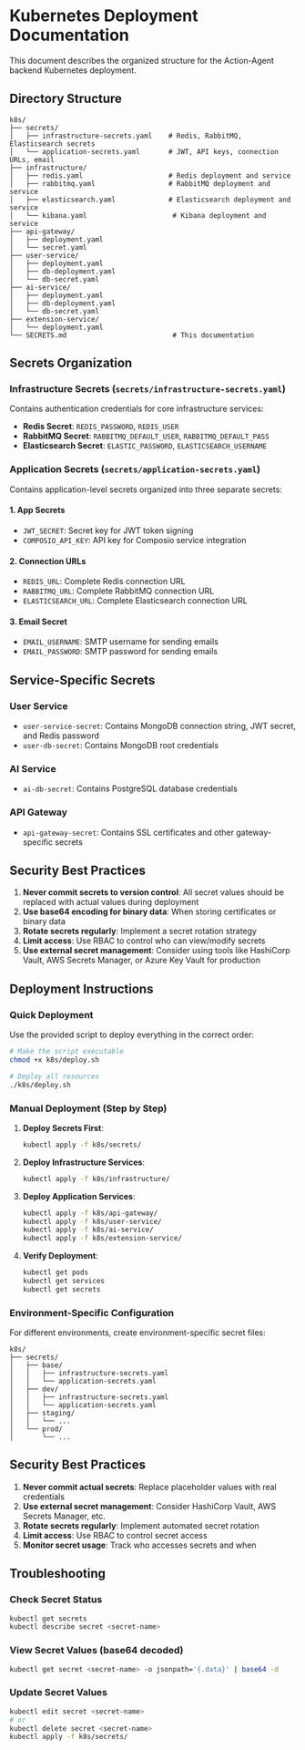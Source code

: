 # Kubernetes Deployment Documentation

This document describes the organized structure for the Action-Agent backend Kubernetes deployment.

## Directory Structure

```
k8s/
├── secrets/
│   ├── infrastructure-secrets.yaml    # Redis, RabbitMQ, Elasticsearch secrets
│   └── application-secrets.yaml       # JWT, API keys, connection URLs, email
├── infrastructure/
│   ├── redis.yaml                     # Redis deployment and service
│   ├── rabbitmq.yaml                  # RabbitMQ deployment and service
│   ├── elasticsearch.yaml             # Elasticsearch deployment and service
│   └── kibana.yaml                     # Kibana deployment and service
├── api-gateway/
│   ├── deployment.yaml
│   └── secret.yaml
├── user-service/
│   ├── deployment.yaml
│   ├── db-deployment.yaml
│   └── db-secret.yaml
├── ai-service/
│   ├── deployment.yaml
│   ├── db-deployment.yaml
│   └── db-secret.yaml
├── extension-service/
│   └── deployment.yaml
└── SECRETS.md                          # This documentation
```

## Secrets Organization

### Infrastructure Secrets (`secrets/infrastructure-secrets.yaml`)
Contains authentication credentials for core infrastructure services:
- **Redis Secret**: `REDIS_PASSWORD`, `REDIS_USER`
- **RabbitMQ Secret**: `RABBITMQ_DEFAULT_USER`, `RABBITMQ_DEFAULT_PASS`
- **Elasticsearch Secret**: `ELASTIC_PASSWORD`, `ELASTICSEARCH_USERNAME`

### Application Secrets (`secrets/application-secrets.yaml`)
Contains application-level secrets organized into three separate secrets:

#### 1. App Secrets
- `JWT_SECRET`: Secret key for JWT token signing
- `COMPOSIO_API_KEY`: API key for Composio service integration

#### 2. Connection URLs
- `REDIS_URL`: Complete Redis connection URL
- `RABBITMQ_URL`: Complete RabbitMQ connection URL
- `ELASTICSEARCH_URL`: Complete Elasticsearch connection URL

#### 3. Email Secret
- `EMAIL_USERNAME`: SMTP username for sending emails
- `EMAIL_PASSWORD`: SMTP password for sending emails

## Service-Specific Secrets

### User Service
- `user-service-secret`: Contains MongoDB connection string, JWT secret, and Redis password
- `user-db-secret`: Contains MongoDB root credentials

### AI Service
- `ai-db-secret`: Contains PostgreSQL database credentials

### API Gateway
- `api-gateway-secret`: Contains SSL certificates and other gateway-specific secrets

## Security Best Practices

1. **Never commit secrets to version control**: All secret values should be replaced with actual values during deployment
2. **Use base64 encoding for binary data**: When storing certificates or binary data
3. **Rotate secrets regularly**: Implement a secret rotation strategy
4. **Limit access**: Use RBAC to control who can view/modify secrets
5. **Use external secret management**: Consider using tools like HashiCorp Vault, AWS Secrets Manager, or Azure Key Vault for production

## Deployment Instructions

### Quick Deployment
Use the provided script to deploy everything in the correct order:

```bash
# Make the script executable
chmod +x k8s/deploy.sh

# Deploy all resources
./k8s/deploy.sh
```

### Manual Deployment (Step by Step)

1. **Deploy Secrets First**:
   ```bash
   kubectl apply -f k8s/secrets/
   ```

2. **Deploy Infrastructure Services**:
   ```bash
   kubectl apply -f k8s/infrastructure/
   ```

3. **Deploy Application Services**:
   ```bash
   kubectl apply -f k8s/api-gateway/
   kubectl apply -f k8s/user-service/
   kubectl apply -f k8s/ai-service/
   kubectl apply -f k8s/extension-service/
   ```

4. **Verify Deployment**:
   ```bash
   kubectl get pods
   kubectl get services
   kubectl get secrets
   ```

### Environment-Specific Configuration

For different environments, create environment-specific secret files:

```
k8s/
├── secrets/
│   ├── base/
│   │   ├── infrastructure-secrets.yaml
│   │   └── application-secrets.yaml
│   ├── dev/
│   │   ├── infrastructure-secrets.yaml
│   │   └── application-secrets.yaml
│   ├── staging/
│   │   └── ...
│   └── prod/
│       └── ...
```

## Security Best Practices

1. **Never commit actual secrets**: Replace placeholder values with real credentials
2. **Use external secret management**: Consider HashiCorp Vault, AWS Secrets Manager, etc.
3. **Rotate secrets regularly**: Implement automated secret rotation
4. **Limit access**: Use RBAC to control secret access
5. **Monitor secret usage**: Track who accesses secrets and when

## Troubleshooting

### Check Secret Status
```bash
kubectl get secrets
kubectl describe secret <secret-name>
```

### View Secret Values (base64 decoded)
```bash
kubectl get secret <secret-name> -o jsonpath='{.data}' | base64 -d
```

### Update Secret Values
```bash
kubectl edit secret <secret-name>
# or
kubectl delete secret <secret-name>
kubectl apply -f k8s/secrets/
```
